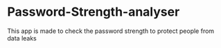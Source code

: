 # Password-Strength-analyser
This app is made to check the password strength to protect people from data leaks 
